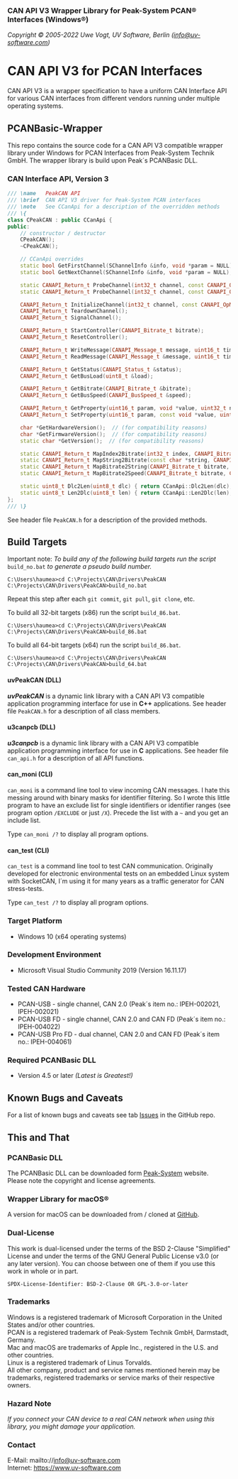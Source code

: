 ### CAN API V3 Wrapper Library for Peak-System PCAN&reg; Interfaces (Windows&reg;)

_Copyright &copy; 2005-2022   Uwe Vogt, UV Software, Berlin (info@uv-software.com)_

# CAN API V3 for PCAN Interfaces

CAN API V3 is a wrapper specification to have a uniform CAN Interface API for various CAN interfaces from different vendors running under multiple operating systems.

## PCANBasic-Wrapper

This repo contains the source code for a CAN API V3 compatible wrapper library under Windows for PCAN Interfaces from Peak-System Technik GmbH.
The wrapper library is build upon Peak´s PCANBasic DLL.

### CAN Interface API, Version 3

```C++
/// \name   PeakCAN API
/// \brief  CAN API V3 driver for Peak-System PCAN interfaces
/// \note   See CCanApi for a description of the overridden methods
/// \{
class CPeakCAN : public CCanApi {
public:
    // constructor / destructor
    CPeakCAN();
    ~CPeakCAN();

    // CCanApi overrides
    static bool GetFirstChannel(SChannelInfo &info, void *param = NULL);
    static bool GetNextChannel(SChannelInfo &info, void *param = NULL);

    static CANAPI_Return_t ProbeChannel(int32_t channel, const CANAPI_OpMode_t &opMode, const void *param, EChannelState &state);
    static CANAPI_Return_t ProbeChannel(int32_t channel, const CANAPI_OpMode_t &opMode, EChannelState &state);

    CANAPI_Return_t InitializeChannel(int32_t channel, const CANAPI_OpMode_t &opMode, const void *param = NULL);
    CANAPI_Return_t TeardownChannel();
    CANAPI_Return_t SignalChannel();

    CANAPI_Return_t StartController(CANAPI_Bitrate_t bitrate);
    CANAPI_Return_t ResetController();

    CANAPI_Return_t WriteMessage(CANAPI_Message_t message, uint16_t timeout = 0U);
    CANAPI_Return_t ReadMessage(CANAPI_Message_t &message, uint16_t timeout = CANREAD_INFINITE);

    CANAPI_Return_t GetStatus(CANAPI_Status_t &status);
    CANAPI_Return_t GetBusLoad(uint8_t &load);

    CANAPI_Return_t GetBitrate(CANAPI_Bitrate_t &bitrate);
    CANAPI_Return_t GetBusSpeed(CANAPI_BusSpeed_t &speed);

    CANAPI_Return_t GetProperty(uint16_t param, void *value, uint32_t nbyte);
    CANAPI_Return_t SetProperty(uint16_t param, const void *value, uint32_t nbyte);

    char *GetHardwareVersion();  // (for compatibility reasons)
    char *GetFirmwareVersion();  // (for compatibility reasons)
    static char *GetVersion();  // (for compatibility reasons)

    static CANAPI_Return_t MapIndex2Bitrate(int32_t index, CANAPI_Bitrate_t &bitrate);
    static CANAPI_Return_t MapString2Bitrate(const char *string, CANAPI_Bitrate_t &bitrate);
    static CANAPI_Return_t MapBitrate2String(CANAPI_Bitrate_t bitrate, char *string, size_t length);
    static CANAPI_Return_t MapBitrate2Speed(CANAPI_Bitrate_t bitrate, CANAPI_BusSpeed_t &speed);

    static uint8_t Dlc2Len(uint8_t dlc) { return CCanApi::Dlc2Len(dlc); }
    static uint8_t Len2Dlc(uint8_t len) { return CCanApi::Len2Dlc(len); }
};
/// \}
```
See header file `PeakCAN.h` for a description of the provided methods.

## Build Targets

Important note: _To build any of the following build targets run the script_ `build_no.bat` _to generate a pseudo build number._
```
C:\Users\haumea>cd C:\Projects\CAN\Drivers\PeakCAN
C:\Projects\CAN\Drivers\PeakCAN>build_no.bat
```
Repeat this step after each `git commit`, `git pull`, `git clone`, etc.

To build all 32-bit targets (x86) run the script `build_86.bat`.
```
C:\Users\haumea>cd C:\Projects\CAN\Drivers\PeakCAN
C:\Projects\CAN\Drivers\PeakCAN>build_86.bat
```

To build all 64-bit targets (x64) run the script `build_86.bat`.
```
C:\Users\haumea>cd C:\Projects\CAN\Drivers\PeakCAN
C:\Projects\CAN\Drivers\PeakCAN>build_64.bat
```

#### uvPeakCAN (DLL)

___uvPeakCAN___ is a dynamic link library with a CAN API V3 compatible application programming interface for use in __C++__ applications.
See header file `PeakCAN.h` for a description of all class members.

#### u3canpcb (DLL)

___u3canpcb___ is a dynamic link library with a CAN API V3 compatible application programming interface for use in __C__ applications.
See header file `can_api.h` for a description of all API functions.

#### can_moni (CLI)

`can_moni` is a command line tool to view incoming CAN messages.
I hate this messing around with binary masks for identifier filtering.
So I wrote this little program to have an exclude list for single identifiers or identifier ranges (see program option `/EXCLUDE` or just `/X`). Precede the list with a `~` and you get an include list.

Type `can_moni /?` to display all program options.

#### can_test (CLI)

`can_test` is a command line tool to test CAN communication.
Originally developed for electronic environmental tests on an embedded Linux system with SocketCAN, I´m using it for many years as a traffic generator for CAN stress-tests.

Type `can_test /?` to display all program options.

### Target Platform

- Windows 10 (x64 operating systems)

### Development Environment

- Microsoft Visual Studio Community 2019 (Version 16.11.17)

### Tested CAN Hardware

- PCAN-USB - single channel, CAN 2.0 (Peak´s item no.: IPEH-002021, IPEH-002021)
- PCAN-USB FD - single channel, CAN 2.0 and CAN FD (Peak´s item no.: IPEH-004022)
- PCAN-USB Pro FD - dual channel, CAN 2.0 and CAN FD (Peak´s item no.: IPEH-004061)

### Required PCANBasic DLL

- Version 4.5 or later _(Latest is Greatest!)_

## Known Bugs and Caveats

For a list of known bugs and caveats see tab [Issues](https://github.com/uv-software/PCANBasic-Wrapper/issues) in the GitHub repo.

## This and That

### PCANBasic DLL

The PCANBasic DLL can be downloaded form [Peak-System](https://www.peak-system.com/) website. \
Please note the copyright and license agreements.

### Wrapper Library for macOS&reg;

A version for macOS can be downloaded from / cloned at [GitHub](https://github.com/mac-can/PCBUSB-Wrapper).

### Dual-License

This work is dual-licensed under the terms of the BSD 2-Clause "Simplified" License
and under the terms of the GNU General Public License v3.0 (or any later version).
You can choose between one of them if you use this work in whole or in part.

`SPDX-License-Identifier: BSD-2-Clause OR GPL-3.0-or-later`

### Trademarks

Windows is a registered trademark of Microsoft Corporation in the United States and/or other countries. \
PCAN is a registered trademark of Peak-System Technik GmbH, Darmstadt, Germany. \
Mac and macOS are trademarks of Apple Inc., registered in the U.S. and other countries. \
Linux is a registered trademark of Linus Torvalds. \
All other company, product and service names mentioned herein may be trademarks, registered trademarks or service marks of their respective owners.

### Hazard Note

_If you connect your CAN device to a real CAN network when using this library, you might damage your application._

### Contact

E-Mail: mailto://info@uv-software.com \
Internet: https://www.uv-software.com
